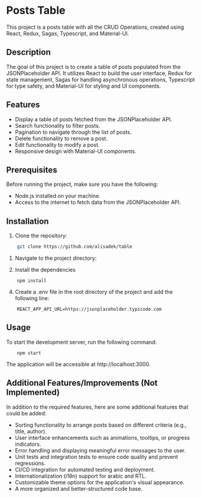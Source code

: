 # Posts Table

This project is a posts table with all the CRUD Operations, created using React, Redux, Sagas, Typescript, and Material-UI.

## Description

The goal of this project is to create a table of posts populated from the JSONPlaceholder API. It utilizes React to build the user interface, Redux for state management, Sagas for handling asynchronous operations, Typescript for type safety, and Material-UI for styling and UI components.

## Features

- Display a table of posts fetched from the JSONPlaceholder API.
- Search functionality to filter posts.
- Pagination to navigate through the list of posts.
- Delete functionality to remove a post.
- Edit functionality to modify a post.
- Responsive design with Material-UI components.

## Prerequisites

Before running the project, make sure you have the following:

- Node.js installed on your machine.
- Access to the internet to fetch data from the JSONPlaceholder API.

## Installation

1. Clone the repository:

```bash
    git clone https://github.com/alisadek/table
```

1. Navigate to the project directory:

2. Install the dependencies

```shell
    npm install
```
4. Create a .env file in the root directory of the project and add the following line:

```shell
    REACT_APP_API_URL=https://jsonplaceholder.typicode.com
```

## Usage

To start the development server, run the following command:
```shell
    npm start
```

The application will be accessible at http://localhost:3000.

## Additional Features/Improvements (Not Implemented)

In addition to the required features, here are some additional features that could be added:
- Sorting functionality to arrange posts based on different criteria (e.g., title, author).
- User interface enhancements such as animations, tooltips, or progress indicators.
- Error handling and displaying meaningful error messages to the user.
- Unit tests and integration tests to ensure code quality and prevent regressions.
- CI/CD integration for automated testing and deployment.
- Internationalization (i18n) support for arabic and RTL.
- Customizable theme options for the application's visual appearance.
- A more organized and better-structured code base.
